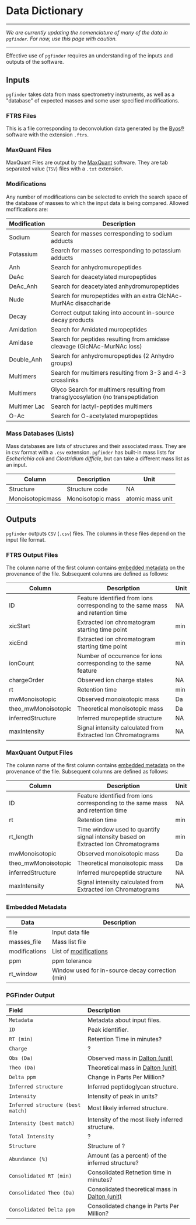# Data Dictionary

---

*We are currently updating the nomenclature of many of the data in `pgfinder`. For now, use this page with caution.*

---

Effective use of `pgfinder` requires an understanding of the inputs and outputs of the software.

## Inputs

`pgfinder` takes data from mass spectrometry instruments, as well as a "database" of expected
masses and some user specified modifications.

### FTRS Files

This is a file corresponding to deconvolution data generated by the [Byos®](https://proteinmetrics.com/byos/)
 software with the extension `.ftrs`.

### MaxQuant Files

MaxQuant Files are output by the [MaxQuant](https://www.maxquant.org/) software. They are
tab separated value (`TSV`) files with a `.txt` extension.

### Modifications

Any number of modifications can be selected to enrich the search space of the database of masses
to which the input data is being compared. Allowed mofifications are:

| Modification | Description |
|---|---|
| Sodium	| Search for masses corresponding to sodium adducts |
| Potassium	| Search for masses corresponding to potassium adducts |
| Anh	| Search for anhydromuropeptides |
| DeAc	| Search for deacetylated muropeptides |
| DeAc_Anh	| Search for deacetylated anhydromuropeptides |
| Nude	| Search for muropeptides with an extra GlcNAc-MurNAc disaccharide |
| Decay	| Correct output taking into account in-source decay products |
| Amidation | Search for Amidated muropeptides |
| Amidase	| Search for peptides resulting from amidase cleavage (GlcNAc-MurNAc loss) |
| Double_Anh	| Search for anhydromuropeptides (2 Anhydro groups) |
| Multimers	| Search for multimers resulting from 3-3 and 4-3 crosslinks |
| Multimers | Glyco	Search for multimers resulting from transglycosylation (no transpeptidation |
| Multimer Lac	| Search for lactyl-peptides multimers |
| O-Ac	| Search for O-acetylated muropeptides |

### Mass Databases (Lists)

Mass databases are lists of structures and their associated mass. They are in `CSV` format
with a `.csv` extension. `pgfinder` has built-in mass lists for *Escherichia coli* and
*Clostridium difficle*, but can take a different mass list as an input.

| Column           | Description       | Unit             |
|------------------|-------------------|------------------|
| Structure        | Structure code    | NA               |
| Monoisotopicmass | Monoisotopic mass | atomic mass unit |

## Outputs

`pgfinder` outputs `CSV` (`.csv`) files. The columns in these files depend on the input file format.

### FTRS Output Files

The column name of the first column contains [embedded metadata](#embedded-metadata) on the provenance of the file. Subsequent columns are defined as follows:

| Column              | Description                                                                    | Unit |
|---------------------|--------------------------------------------------------------------------------|------|
| ID                  | Feature identified from ions corresponding to the same mass and retention time | NA   |
| xicStart            | Extracted ion chromatogram starting time point                                 | min  |
| xicEnd              | Extracted ion chromatogram starting time point                                 | min  |
| ionCount            | Number of occurrence for ions corresponding to the same feature                | NA   |
| chargeOrder         | Observed ion charge states                                                     | NA   |
| rt                  | Retention time                                                                 | min  |
| mwMonoisotopic      | Observed monoisotopic mass                                                     | Da   |
| theo_mwMonoisotopic | Theoretical monoisotopic mass                                                  | Da   |
| inferredStructure   | Inferred muropeptide structure                                                 | NA   |
| maxIntensity        | Signal intensity calculated from Extracted Ion Chromatograms                   | NA   |

### MaxQuant Output Files

The column name of the first column contains [embedded metadata](#embedded-metadata) on the provenance of the file. Subsequent columns are defined as follows:

| Column | Description | Unit |
|---|---|---|
| ID | Feature identified from ions corresponding to the same mass and retention time | NA |
| rt | Retention time | min |
| rt_length | Time window used to quantify signal intensity based on Extracted Ion Chromatograms | min |
| mwMonoisotopic | Observed monoisotopic mass | Da |
| theo_mwMonoisotopic | Theoretical monoisotopic mass | Da |
| inferredStructure | Inferred muropeptide structure | NA |
| maxIntensity | Signal intensity calculated from Extracted Ion Chromatograms  | NA |

### Embedded Metadata

| Data | Description |
|---|---|
| file | Input data file |
| masses_file | Mass list file |
| modifications | List of [modifications](#modifications) |
| ppm | ppm tolerance |
| rt_window | Window used for in-source decay correction (min) |

### PGFinder Output

| Field                             | Description                                                                                   |
|:----------------------------------|:----------------------------------------------------------------------------------------------|
| `Metadata`                        | Metadata about input files.                                                                   |
| `ID`                              | Peak identifier.                                                                              |
| `RT (min)`                        | Retention Time in minutes?                                                                    |
| `Charge`                          | ?                                                                                             |
| `Obs (Da)`                        | Observed mass in [Dalton (unit)](https://en.wikipedia.org/wiki/Dalton_(unit))                 |
| `Theo (Da)`                       | Theoretical mass in  [Dalton (unit)](https://en.wikipedia.org/wiki/Dalton_(unit))             |
| `Delta ppm`                       | Change in Parts Per Million?                                                                  |
| `Inferred structure`              | Inferred peptidoglycan structure.                                                             |
| `Intensity`                       | Intensity of peak in units?                                                                   |
| `Inferred structure (best match)` | Most likely inferred structure.                                                               |
| `Intensity (best match)`          | Intensity of the most likely inferred structure.                                              |
| `Total Intensity`                 | ?                                                                                             |
| `Structure`                       | Structure of ?                                                                                |
| `Abundance (%)`                   | Amount (as a percent) of the inferred structure?                                              |
| `Consolidated RT (min)`           | Consolidated Retnetion time in minutes?                                                              |
| `Consolidated Theo (Da)`          | Consolidated theoretical mass in [Dalton (unit)](https://en.wikipedia.org/wiki/Dalton_(unit)) |
| `Consolidated Delta ppm`          | Consolidated change in Parts Per Million?                                                     |
